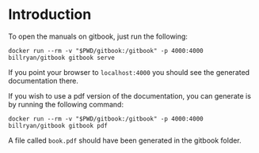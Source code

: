 # Introduction

To open the manuals on gitbook, just run the following: 

`docker run --rm -v "$PWD/gitbook:/gitbook" -p 4000:4000 billryan/gitbook gitbook serve` 

If you point your browser to `localhost:4000` you should see the generated documentation there.

If you wish to use a pdf version of the documentation, you can generate is by running the following command:

`docker run --rm -v "$PWD/gitbook:/gitbook" -p 4000:4000 billryan/gitbook gitbook pdf`

A file called `book.pdf` should have been generated in the gitbook folder.
